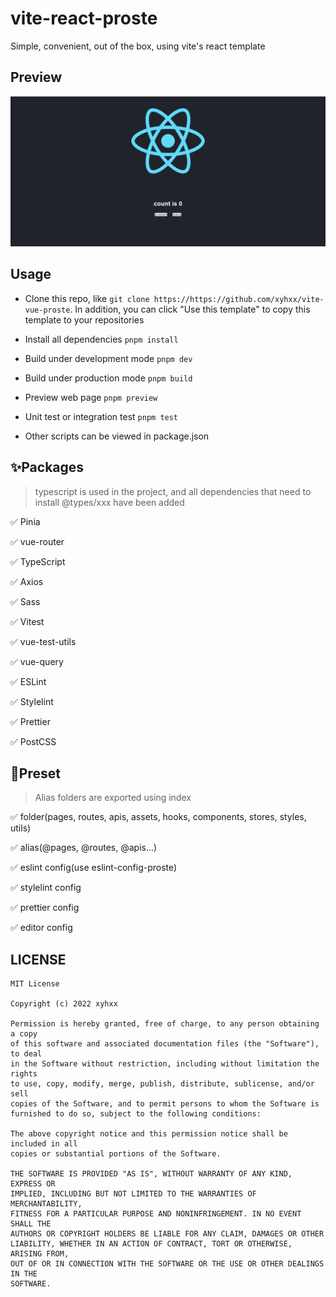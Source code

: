 # vite-react-proste

Simple, convenient, out of the box, using vite's react template

## Preview

<img src="https://raw.githubusercontent.com/xyhxx/program_preview/master/vite-react-proste/preview.png" />

## Usage

- Clone this repo, like `git clone https://https://github.com/xyhxx/vite-vue-proste`. In addition,
  you can click "Use this template" to copy this template to your repositories

- Install all dependencies `pnpm install`

- Build under development mode `pnpm dev`

- Build under production mode `pnpm build`

- Preview web page `pnpm preview`

- Unit test or integration test `pnpm test`

- Other scripts can be viewed in package.json

## ✨Packages

> typescript is used in the project, and all dependencies that need to install @types/xxx have been
> added

✅ Pinia

✅ vue-router

✅ TypeScript

✅ Axios

✅ Sass

✅ Vitest

✅ vue-test-utils

✅ vue-query

✅ ESLint

✅ Stylelint

✅ Prettier

✅ PostCSS

## 🎊Preset

> Alias folders are exported using index

✅ folder(pages, routes, apis, assets, hooks, components, stores, styles, utils)

✅ alias(@pages, @routes, @apis...)

✅ eslint config(use eslint-config-proste)

✅ stylelint config

✅ prettier config

✅ editor config

## LICENSE

```
MIT License

Copyright (c) 2022 xyhxx

Permission is hereby granted, free of charge, to any person obtaining a copy
of this software and associated documentation files (the "Software"), to deal
in the Software without restriction, including without limitation the rights
to use, copy, modify, merge, publish, distribute, sublicense, and/or sell
copies of the Software, and to permit persons to whom the Software is
furnished to do so, subject to the following conditions:

The above copyright notice and this permission notice shall be included in all
copies or substantial portions of the Software.

THE SOFTWARE IS PROVIDED "AS IS", WITHOUT WARRANTY OF ANY KIND, EXPRESS OR
IMPLIED, INCLUDING BUT NOT LIMITED TO THE WARRANTIES OF MERCHANTABILITY,
FITNESS FOR A PARTICULAR PURPOSE AND NONINFRINGEMENT. IN NO EVENT SHALL THE
AUTHORS OR COPYRIGHT HOLDERS BE LIABLE FOR ANY CLAIM, DAMAGES OR OTHER
LIABILITY, WHETHER IN AN ACTION OF CONTRACT, TORT OR OTHERWISE, ARISING FROM,
OUT OF OR IN CONNECTION WITH THE SOFTWARE OR THE USE OR OTHER DEALINGS IN THE
SOFTWARE.


```
